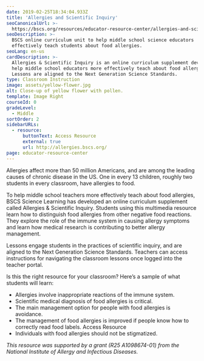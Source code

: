 ```yaml
---
date: 2019-02-25T18:34:04.933Z
title: 'Allergies and Scientific Inquiry'
seoCanonicalUrl: >-
  https://bscs.org/resources/educator-resource-center/allergies-and-scientific-inquiry
seoDescription: >-
  BSCS online curriculum unit to help middle school science educators
  effectively teach students about food allergies.
seoLang: en-us
cardDescription: >-
  Allergies & Scientific Inquiry is an online curriculum supplement developed to
  help middle school educators more effectively teach about food allergies.
  Lessons are aligned to the Next Generation Science Standards.
type: Classroom Instruction
image: assets/yellow-flower.jpg
alt: Close-up of yellow flower with pollen.
template: Image Right
courseId: 0
gradeLevel:
  - Middle
sortOrder: 2
sidebarURLs:
  - resource:
      buttonText: Access Resource
      external: true
      url: http://allergies.bscs.org/
page: educator-resource-center
---
```

Allergies affect more than 50 million Americans, and are among the leading causes of chronic disease in the US. One in every 13 children, roughly two students in every classroom, have allergies to food.


To help middle school teachers more effectively teach about food allergies, BSCS Science Learning has developed an online curriculum supplement called Allergies & Scientific Inquiry. Students using this multimedia resource learn how to distinguish food allergies from other negative food reactions. They explore the role of the immune system in causing allergy symptoms and learn how medical research is contributing to better allergy management.


Lessons engage students in the practices of scientific inquiry, and are aligned to the Next Generation Science Standards. Teachers can access instructions for navigating the classroom lessons once logged into the teacher portal.


Is this the right resource for your classroom? Here’s a sample of what students will learn:

* Allergies involve inappropriate reactions of the immune system.
* Scientific medical diagnosis of food allergies is critical.
* The main management option for people with food allergies is avoidance.
* The management of food allergies is improved if people know how to correctly read food labels. Access Resource
* Individuals with food allergies should not be stigmatized.

_This resource was supported by a grant (R25 A1098674-01) from the National Institute of Allergy and Infectious Diseases._
